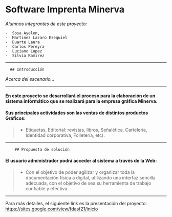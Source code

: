 # Software Imprenta Minerva

*Alumnos integrantes de este proyecto:*

    -  Sosa Ayelen, 
    -  Martinez Lazaro Ezequiel 
    -  Duarte Laura 
    -  Carlos Pereyra 
    -  Luciano Lopez 
    -  Silvia Ramirez
--- 
      ## Introducción


*Acerca del escenario...*

---

#### En este proyecto se desarrollará el proceso para la elaboración de un sistema informático que se realizará para la empresa gráfica Minerva.
  
#### Sus principales actividades son las ventas de distintos productos Gráficos:



> - Etiquetas, Editorial: revistas, libros, Señalética, Cartelería, Identidad corporativa, Folletería, etc).

--- 

        ## Propuesta de solución

#### El usuario administrador podrá acceder al sistema a través de la Web:

> - Con el objetivo de poder agilizar y organizar toda la documentación física a digital, utilizando una interfaz sencilla adecuada, con el objetivo de sea su herramienta de trabajo confiable y efectiva.

---

Para más detalles, el siguiente link es la presentación  del proyecto: https://sites.google.com/view/fdasf21/inicio
